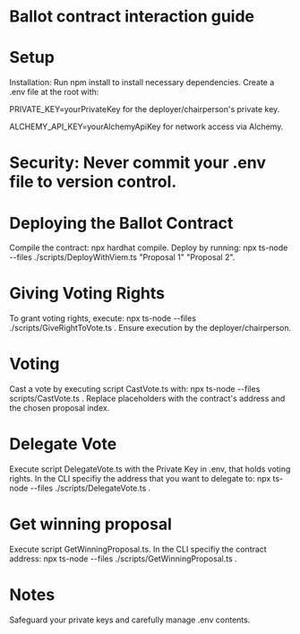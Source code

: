 # Ballot contract interaction guide

# Setup
Installation: Run npm install to install necessary dependencies.
Create a .env file at the root with:

PRIVATE_KEY=yourPrivateKey for the deployer/chairperson's private key.

ALCHEMY_API_KEY=yourAlchemyApiKey for network access via Alchemy.

# Security: Never commit your .env file to version control.

# Deploying the Ballot Contract
Compile the contract: npx hardhat compile.
Deploy by running: npx ts-node --files ./scripts/DeployWithViem.ts "Proposal 1" "Proposal 2".

# Giving Voting Rights
To grant voting rights, execute: npx ts-node --files ./scripts/GiveRightToVote.ts <contractAddress> <voterAddress>.
Ensure execution by the deployer/chairperson.

# Voting
Cast a vote by executing script CastVote.ts with: npx ts-node --files scripts/CastVote.ts <contractAddress> <proposalIndex>.
Replace placeholders with the contract's address and the chosen proposal index.

# Delegate Vote
Execute script DelegateVote.ts with the Private Key in .env, that holds voting rights. In the CLI specifiy the address that you want to delegate to: npx ts-node --files ./scripts/DelegateVote.ts <contractAddress> <AddressOfTheWalletYouWantToDelegate>.

# Get winning proposal
Execute script GetWinningProposal.ts. In the CLI specifiy the contract address: npx ts-node --files ./scripts/GetWinningProposal.ts <contractAddress>.

# Notes
Safeguard your private keys and carefully manage .env contents.
